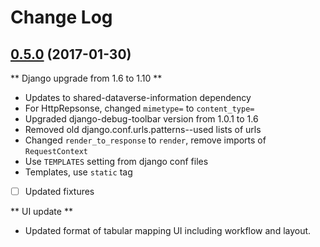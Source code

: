 # Change Log

## [0.5.0](https://github.com/iqss/geoconnect) (2017-01-30)

** Django upgrade from 1.6 to 1.10 **

- Updates to shared-dataverse-information dependency
- For HttpRepsonse, changed ```mimetype=``` to ```content_type=```
- Upgraded django-debug-toolbar version from 1.0.1 to 1.6
- Removed old django.conf.urls.patterns--used lists of urls
- Changed ```render_to_response``` to ```render```, remove imports of ```RequestContext```
- Use ```TEMPLATES``` setting from django conf files
- Templates, use ```static``` tag

- [ ] Updated fixtures

** UI update **

- Updated format of tabular mapping UI including workflow and layout.
